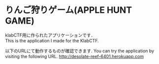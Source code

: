 りんご狩りゲーム(APPLE HUNT GAME)
======================
klabCTF用に作られたアプリケーションです．  
This is the application I made for the KlabCTF. 

以下のURLにて動作するものが確認できます. 
You can try the application by visiting the following URL. 
http://desolate-reef-6401.herokuapp.com
